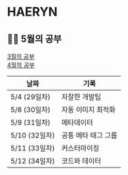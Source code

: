 # HAERYN
<h2>✍🏻 5월의 공부</h2>

[3월의 공부](https://github.com/techeer-TIL-group/HAERYN/blob/main/%EA%B8%B0%EB%A1%9D/3%EC%9B%94%20%EA%B8%B0%EB%A1%9D.md) <br/>
[4월의 공부](https://github.com/techeer-TIL-group/HAERYN/blob/main/%EA%B8%B0%EB%A1%9D/4%EC%9B%94%20%EA%B8%B0%EB%A1%9D.md)

| 날짜         | 기록 |
|------------ | -- |
| 5/4 (29일차) | 자잘한 개발팁 |
| 5/8 (30일차) | 자동 이미지 최적화 |
| 5/9 (31일차) | 메타데이터 |
| 5/10 (32일차) | 공통 메타 태그 그룹 |
| 5/11 (33일차) | 커스터마이징 |
| 5/12 (34일차) | 코드와 데이터 |